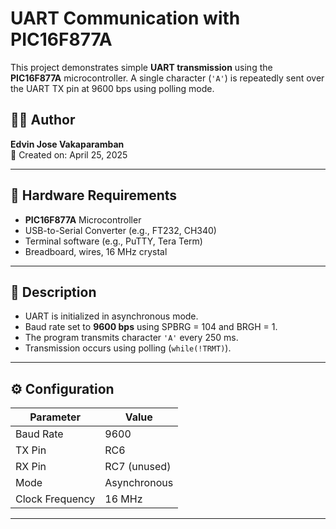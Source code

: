 # UART Communication with PIC16F877A

This project demonstrates simple **UART transmission** using the **PIC16F877A** microcontroller. A single character (`'A'`) is repeatedly sent over the UART TX pin at 9600 bps using polling mode.

## 👨‍💻 Author
**Edvin Jose Vakaparamban**  
📅 Created on: April 25, 2025

---

## 🧰 Hardware Requirements

- **PIC16F877A** Microcontroller
- USB-to-Serial Converter (e.g., FT232, CH340)
- Terminal software (e.g., PuTTY, Tera Term)
- Breadboard, wires, 16 MHz crystal

---

## 🔧 Description

- UART is initialized in asynchronous mode.
- Baud rate set to **9600 bps** using SPBRG = 104 and BRGH = 1.
- The program transmits character `'A'` every 250 ms.
- Transmission occurs using polling (`while(!TRMT)`).

---

## ⚙️ Configuration

| Parameter       | Value       |
|------------------|-------------|
| Baud Rate        | 9600        |
| TX Pin           | RC6         |
| RX Pin           | RC7 (unused)|
| Mode             | Asynchronous|
| Clock Frequency  | 16 MHz      |

---

